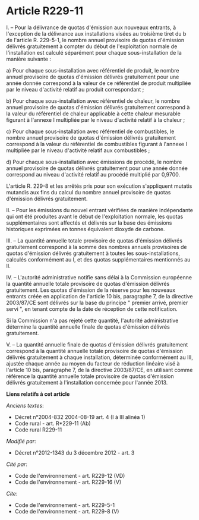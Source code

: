 # Article R229-11

I. – Pour la délivrance de quotas d'émission aux nouveaux entrants, à l'exception de la délivrance aux installations visées
au troisième tiret du b de l'article R. 229-5-1, le nombre annuel provisoire de quotas d'émission délivrés gratuitement à
compter du début de l'exploitation normale de l'installation est calculé séparément pour chaque sous-installation de la
manière suivante :

a) Pour chaque sous-installation avec référentiel de produit, le nombre annuel provisoire de quotas d'émission délivrés
gratuitement pour une année donnée correspond à la valeur de ce référentiel de produit multipliée par le niveau d'activité
relatif au produit correspondant ;

b) Pour chaque sous-installation avec référentiel de chaleur, le nombre annuel provisoire de quotas d'émission délivrés
gratuitement correspond à la valeur du référentiel de chaleur applicable à cette chaleur mesurable figurant à l'annexe I
multipliée par le niveau d'activité relatif à la chaleur ;

c) Pour chaque sous-installation avec référentiel de combustibles, le nombre annuel provisoire de quotas d'émission délivrés
gratuitement correspond à la valeur du référentiel de combustibles figurant à l'annexe I multipliée par le niveau d'activité
relatif aux combustibles ;

d) Pour chaque sous-installation avec émissions de procédé, le nombre annuel provisoire de quotas délivrés gratuitement pour
une année donnée correspond au niveau d'activité relatif au procédé multiplié par 0,9700.

L'article R. 229-8 et les arrêtés pris pour son exécution s'appliquent mutatis mutandis aux fins du calcul du nombre annuel
provisoire de quotas d'émission délivrés gratuitement.

II. – Pour les émissions du nouvel entrant vérifiées de manière indépendante qui ont été produites avant le début de
l'exploitation normale, les quotas supplémentaires sont affectés et délivrés sur la base des émissions historiques exprimées
en tonnes équivalent dioxyde de carbone.

III. – La quantité annuelle totale provisoire de quotas d'émission délivrés gratuitement correspond à la somme des nombres
annuels provisoires de quotas d'émission délivrés gratuitement à toutes les sous-installations, calculés conformément au I,
et des quotas supplémentaires mentionnés au II.

IV. – L'autorité administrative notifie sans délai à la Commission européenne la quantité annuelle totale provisoire de
quotas d'émission délivrés gratuitement. Les quotas d'émission de la réserve pour les nouveaux entrants créée en application
de l'article 10 bis, paragraphe 7, de la directive 2003/87/CE sont délivrés sur la base du principe " premier arrivé, premier
servi ", en tenant compte de la date de réception de cette notification.

Si la Commission n'a pas rejeté cette quantité, l'autorité administrative détermine la quantité annuelle finale de quotas
d'émission délivrés gratuitement.

V. – La quantité annuelle finale de quotas d'émission délivrés gratuitement correspond à la quantité annuelle totale
provisoire de quotas d'émission délivrés gratuitement à chaque installation, déterminée conformément au III, ajustée chaque
année au moyen du facteur de réduction linéaire visé à l'article 10 bis, paragraphe 7, de la directive 2003/87/CE, en
utilisant comme référence la quantité annuelle totale provisoire de quotas d'émission délivrés gratuitement à l'installation
concernée pour l'année 2013.

**Liens relatifs à cet article**

_Anciens textes_:

  - Décret n°2004-832 2004-08-19 art. 4 (I à III alinéa 1)
  - Code rural - art. R*229-11 (Ab)
  - Code rural R229-11

_Modifié par_:

  - Décret n°2012-1343 du 3 décembre 2012 - art. 3

_Cité par_:

  - Code de l'environnement - art. R229-12 (VD)
  - Code de l'environnement - art. R229-16 (V)

_Cite_:

  - Code de l'environnement - art. R229-5-1
  - Code de l'environnement - art. R229-8 (V)
